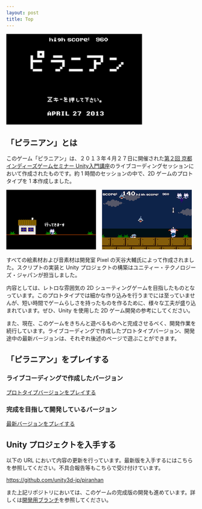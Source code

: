 ```yaml
---
layout: post
title: Top
---
```


![Title Screen](images/proto-title.png)

## 「ピラニアン」とは

このゲーム「ピラニアン」は、２０１３年４月２７日に開催された[第２回 京都インディーズゲームセミナー Unity入門講座](http://atnd.org/events/38509)のライブコーディングセッションにおいて作成されたものです。約 1 時間のセッションの中で、2D ゲームのプロトタイプを 1 本作成しました。

![Screenshot](images/proto-game.png)

すべての絵素材および音素材は開発室 Pixel の天谷大輔氏によって作成されました。スクリプトの実装と Unity プロジェクトの構築はユニティー・テクノロジーズ・ジャパンが担当しました。

内容としては、レトロな雰囲気の 2D シューティングゲームを目指したものとなっています。このプロトタイプでは細かな作り込みを行うまでには至っていませんが、短い時間でゲームらしさを持ったものを作るために、様々な工夫が盛り込まれています。ぜひ、Unity を使用した 2D ゲーム開発の参考にしてください。

また、現在、このゲームをきちんと遊べるものへと完成させるべく、開発作業を続行しています。ライブコーディングで作成したプロトタイプバージョン、開発途中の最新バージョンは、それぞれ後述のページで遊ぶことができます。

## 「ピラニアン」をプレイする

### ライブコーディングで作成したバージョン

[プロトタイプバージョンをプレイする](http://unity3d-jp.github.io/piranhan/)

### 完成を目指して開発しているバージョン

[最新バージョンをプレイする](http://unity3d-jp.github.io/piranhan/)

## Unity プロジェクトを入手する

以下の URL において内容の更新を行っています。最新版を入手するにはこちらを参照してください。不具合報告等もこちらで受け付けています。

https://github.com/unity3d-jp/piranhan

また上記リポジトリにおいては、このゲームの完成版の開発も進めています。詳しくは[開発用ブランチ](https://github.com/unity3d-jp/piranhan/tree/production)を参照してください。
